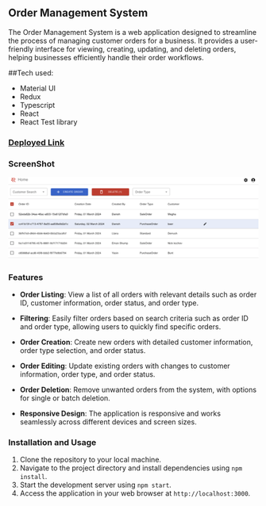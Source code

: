 ## Order Management System

The Order Management System is a web application designed to streamline the process of managing customer orders for a business. It provides a user-friendly interface for viewing, creating, updating, and deleting orders, helping businesses efficiently handle their order workflows.

##Tech used:

- Material UI
- Redux
- Typescript
- React
- React Test library

### [Deployed Link](https://red-shipper.netlify.app)

### ScreenShot

![App image preview](/src/Assets/app-prev.png)

### Features

- **Order Listing**: View a list of all orders with relevant details such as order ID, customer information, order status, and order type.
- **Filtering**: Easily filter orders based on search criteria such as order ID and order type, allowing users to quickly find specific orders.

- **Order Creation**: Create new orders with detailed customer information, order type selection, and order status.

- **Order Editing**: Update existing orders with changes to customer information, order type, and order status.

- **Order Deletion**: Remove unwanted orders from the system, with options for single or batch deletion.

- **Responsive Design**: The application is responsive and works seamlessly across different devices and screen sizes.

### Installation and Usage

1. Clone the repository to your local machine.
2. Navigate to the project directory and install dependencies using `npm install`.
3. Start the development server using `npm start`.
4. Access the application in your web browser at `http://localhost:3000`.
